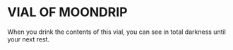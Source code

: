# VIAL OF MOONDRIP

When you drink the contents of this vial, you can see in total darkness until your next rest.